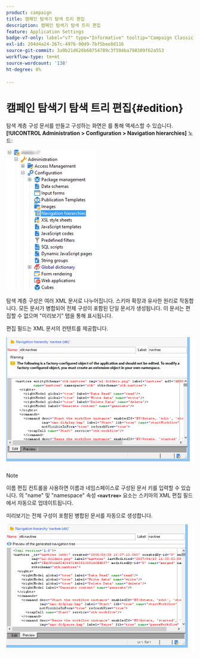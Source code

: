 ```yaml
---
product: campaign
title: 캠페인 탐색기 탐색 트리 편집
description: 캠페인 탐색기 탐색 트리 편집
feature: Application Settings
badge-v7-only: label="v7" type="Informative" tooltip="Campaign Classic v7에만 적용됩니다."
exl-id: 204d4a24-267c-4976-90d9-7bf5bee8d116
source-git-commit: 3a9b21d626b60754789c3f594ba798309f62a553
workflow-type: tm+mt
source-wordcount: '138'
ht-degree: 0%

---
```



# 캠페인 탐색기 탐색 트리 편집{#edition}

탐색 계층 구성 문서를 만들고 구성하는 화면은 를 통해 액세스할 수 있습니다. **[!UICONTROL Administration > Configuration > Navigation hierarchies]** 노드:

![](assets/d_ncs_integration_navigation_arbo.png)

탐색 계층 구성은 여러 XML 문서로 나누어집니다. 스키마 확장과 유사한 원리로 작동합니다. 모든 문서가 병합되어 전체 구성이 포함된 단일 문서가 생성됩니다. 이 문서는 편집할 수 없으며 &quot;미리보기&quot; 탭을 통해 표시됩니다.

편집 필드는 XML 문서의 컨텐트를 제공합니다.

![](assets/d_ncs_integration_navigation_edit.png)

>[!NOTE]
>
>이름 편집 컨트롤을 사용하면 이름과 네임스페이스로 구성된 문서 키를 입력할 수 있습니다. 의 &quot;name&quot; 및 &quot;namespace&quot; 속성 **`<navtree>`** 요소는 스키마의 XML 편집 필드에서 자동으로 업데이트됩니다.

미리보기는 전체 구성이 포함된 병합된 문서를 자동으로 생성합니다.

![](assets/d_ncs_integration_navigation_preview.png)
